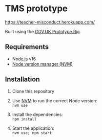 # TMS prototype

https://teacher-misconduct.herokuapp.com/

Built using the [GOV.UK Prototype Rig](https://govuk-prototype-rig.herokuapp.com).

## Requirements

* Node.js v16
* [Node version manager (NVM)](https://github.com/nvm-sh/nvm)

## Installation

1. Clone this repository

2. Use [NVM](https://github.com/nvm-sh/nvm) to run the correct Node version:\
`nvm use`

3. Install the dependencies:\
`npm install`

4. Start the application:\
`nvm use; npm start`
